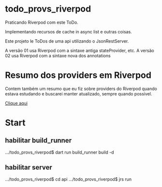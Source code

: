 # todo_provs_riverpod

Praticando Riverpod com este ToDo.

Implementando recursos de cache in async list e outras coisas.

Este projeto le ToDos de uma api utilizando o JsonRestServer.

A versão 01 usa Riverpod com a sintaxe antiga stateProvider, etc.
A versão 02 usa Riverpod com a sintaxe nova dos annotations


# Resumo dos providers em Riverpod

Contem também um resumo que eu fiz sobre providers do Riverpod quando estava estudando e buscarei manter atualizado, sempre quando possível.

[Clique aqui](./lib/app/feature/all_providers/all_providers.md)


# Start

## habilitar build_runner
.../todo_provs_riverpod$ dart run build_runner build -d


## habilitar server
.../todo_provs_riverpod$ cd api
.../todo_provs_riverpod$ jrs run